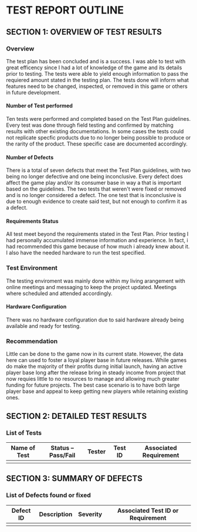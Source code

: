 # TEST REPORT OUTLINE

## SECTION 1: OVERVIEW OF TEST RESULTS

### Overview
The test plan has been concluded and is a success. I was able to test with great efficency since I had a lot of knowledge of the game and its 
details prior to testing. The tests were able to yield enough information to pass the requiered amount stated in the testing plan. The tests
done will inform what features need to be changed, inspected, or removed in this game or others in future development.

#### Number of Test performed
Ten tests were performed and completed based on the Test Plan guidelines. Every test was done through field testing and confirmed by 
matching results with other existing documentations. In some cases the tests could not replicate specfic products due to no longer being 
possible to produce or the rarity of the product. These specific case are documented accordingly.

#### Number of Defects
There is a total of seven defects that meet the Test Plan guidelines, with two being no longer defective and one being inconclusive. Every defect does affect the game play and/or its consumer base in way a that is important based on the guidelines. The two tests that weren't were fixed or removed and is no longer considered a defect. The one test that is inconclusive is due to enough evidence to create said test, but not enough to confirm it as a defect.

#### Requirements Status
All test meet beyond the requirements stated in the Test Plan. Prior testing I had personally accumulated immense information and experience. In fact, i had recommended this game because of how much i already knew about it. I also have the needed hardware to run the 
test specified.

### Test Environment
The testing enviroment was mainly done within my living arangement with online meetings and messaging to keep the project updated.
Meetings where scheduled and attended accordingly.

#### Hardware Configuration
There was no hardware configuration due to said hardware already being available and ready for testing.

### Recommendation
Little can be done to the game now in its current state. However, the data here can used to foster a loyal player base in future releases.
While games do make the majority of their profits durng initial launch, having an active player base long after the release bring in 
steady income from project that now requies little to no resources to manage and allowing much greater funding for future projects. The 
best case scenario is to have both large player base and appeal to keep getting new players while retaining existing ones.

## SECTION 2: DETAILED TEST RESULTS

### List of Tests

| Name of Test | Status – Pass/Fail | Tester | Test ID | Associated Requirement |
|---|---|---|---|---|
| | | | | |

## SECTION 3: SUMMARY OF DEFECTS

### List of Defects found or fixed

| Defect ID | Description | Severity | Associated Test ID or Requirement |
|---|---|---|---|
| | | | |
